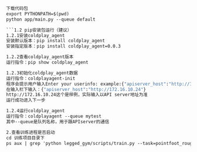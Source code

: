 ```1.1 本地代码运行
下载代码包
export PYTHONPATH=$(pwd)
python app/main.py --queue default

```1.2 pip安装包运行（建议）
1.2.1安装coldplay_agent
安装默认版本：pip install coldplay_agent
安装指定版本：pip install coldplay_agent=0.0.3

1.2.2查看coldplay_agent版本
运行指令：pip show coldplay_agent

1.2.3初始化coldplay_agent数据
运行指令：coldplayagent-init 
程序会提示用户输入Enter your userinfo: example:{"apiserver_host":"http://172.16.10.24"}
在输入栏下输入：{"apiserver_host":"http://172.16.10.24"}
http://172.16.10.24这个是样例，实际输入以API server地址为准
运行成功进入下一步

1.2.4运行coldplay_agent
运行指令：coldplayagent --queue mytest
其中--queue是队列名称，用于跟APIserver的通信

2.查看训练进程是否启动
cd 训练项目目录下
ps aux | grep 'python legged_gym/scripts/train.py --task=pointfoot_rough'
